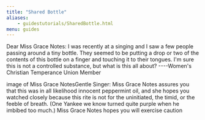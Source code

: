 ```yaml
---
title: "Shared Bottle"
aliases:
    - guidestutorials/SharedBottle.html
menu: guides
---
```


Dear Miss Grace Notes: I was recently at a singing and I saw a few people passing around a tiny bottle. They seemed to be putting a drop or two of the contents of this bottle on a finger and touching it to their tongues. I'm sure this is not a controlled substance, but what is this all about? ----Women's Christian Temperance Union Member

image of Miss Grace NotesGentle Singer: Miss Grace Notes assures you that this was in all likelihood innocent peppermint oil, and she hopes you watched closely because this rite is not for the uninitiated, the timid, or the feeble of breath. (One Yankee we know turned quite purple when he imbibed too much.) Miss Grace Notes hopes you will exercise caution